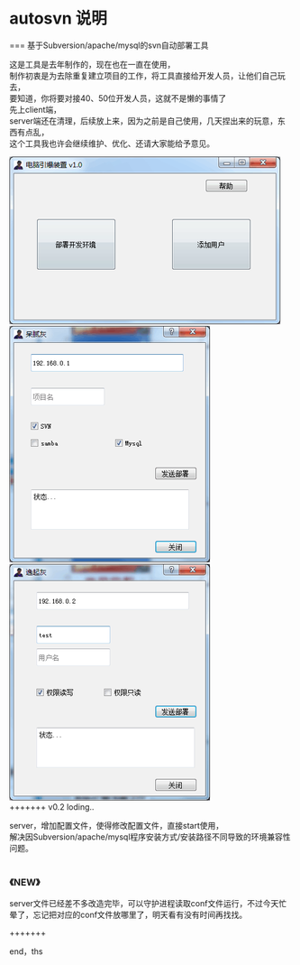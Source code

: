 # autosvn 说明
===
基于Subversion/apache/mysql的svn自动部署工具


这是工具是去年制作的，现在也在一直在使用，<br>
制作初衷是为去除重复建立项目的工作，将工具直接给开发人员，让他们自己玩去，<br>
要知道，你将要对接40、50位开发人员，这就不是懒的事情了<br>
先上client端，<br>
server端还在清理，后续放上来，因为之前是自己使用，几天捏出来的玩意，东西有点乱，<br>
这个工具我也许会继续维护、优化、还请大家能给予意见。<br>

![](https://raw.githubusercontent.com/wangwuli/autosvn/master/gihub/main.png)  <br>
![](https://raw.githubusercontent.com/wangwuli/autosvn/master/gihub/add.png)    <br>
![](https://raw.githubusercontent.com/wangwuli/autosvn/master/gihub/adduser.png) <br>
+++++++
v0.2 loding..

server，增加配置文件，使得修改配置文件，直接start使用，<br>
解决因Subversion/apache/mysql程序安装方式/安装路径不同导致的环境兼容性问题。<br><br>

### 《NEW》
server文件已经差不多改造完毕，可以守护进程读取conf文件运行，不过今天忙晕了，忘记把对应的conf文件放哪里了，明天看有没有时间再找找。

+++++++

end，ths

